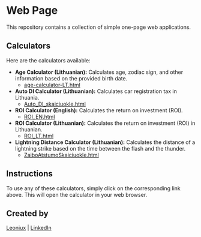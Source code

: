 # Web Page

This repository contains a collection of simple one-page web applications.

## Calculators

Here are the calculators available:

*   **Age Calculator (Lithuanian):** Calculates age, zodiac sign, and other information based on the provided birth date.
    *   [age-calculator-LT.html](https://codelionius.github.io/web-page/age-calculator-LT.html)
*   **Auto DI Calculator (Lithuanian):** Calculates car registration tax in Lithuania.
    *   [Auto_DI_skaiciuokle.html](https://codelionius.github.io/web-page/Auto_DI_skaiciuokle.html)
*   **ROI Calculator (English):** Calculates the return on investment (ROI).
    *   [ROI_EN.html](https://codelionius.github.io/web-page/ROI_EN.html)
*   **ROI Calculator (Lithuanian):** Calculates the return on investment (ROI) in Lithuanian.
    *   [ROI_LT.html](https://codelionius.github.io/web-page/ROI_LT.html)
*   **Lightning Distance Calculator (Lithuanian):** Calculates the distance of a lightning strike based on the time between the flash and the thunder.
    *   [ZaiboAtstumoSkaiciuokle.html](https://codelionius.github.io/web-page/ZaiboAtstumoSkaiciuokle.html)

## Instructions

To use any of these calculators, simply click on the corresponding link above. This will open the calculator in your web browser.

## Created by

[Leoniux](https://github.com/CodeLionius) | [LinkedIn](https://www.linkedin.com/in/leonidas-rajeckas-b82288265/)